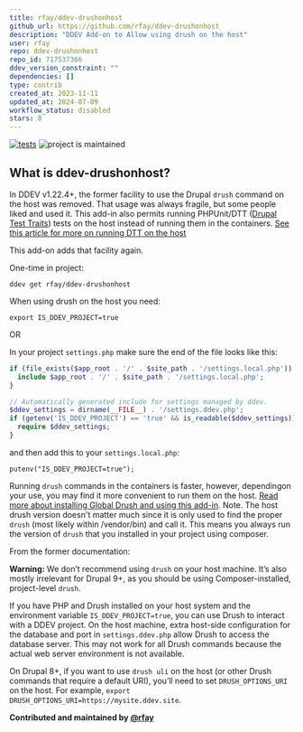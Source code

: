 ```yaml
---
title: rfay/ddev-drushonhost
github_url: https://github.com/rfay/ddev-drushonhost
description: "DDEV Add-on to Allow using drush on the host"
user: rfay
repo: ddev-drushonhost
repo_id: 717537366
ddev_version_constraint: ""
dependencies: []
type: contrib
created_at: 2023-11-11
updated_at: 2024-07-09
workflow_status: disabled
stars: 0
---
```


[![tests](https://github.com/rfay/ddev-drushonhost/actions/workflows/tests.yml/badge.svg)](https://github.com/rfay/ddev-drushonhost/actions/workflows/tests.yml) ![project is maintained](https://img.shields.io/maintenance/yes/2025.svg)

## What is ddev-drushonhost?

In DDEV v1.22.4+, the former facility to use the Drupal `drush` command on the host was removed.  That usage was always fragile, but some people liked and used it. This add-in also permits running PHPUnit/DTT ([Drupal Test Traits](https://gitlab.com/weitzman/drupal-test-traits)) tests on the host instead of running them in the containers. [See this article for more on running DTT on the host](https://selwynpolit.github.io/d9book/dtt#run-tests-on-the-host)

This add-on adds that facility again.

One-time in project:

`ddev get rfay/ddev-drushonhost`

When using drush on the host you need:

```
export IS_DDEV_PROJECT=true
```
OR

In your project `settings.php` make sure the end of the file looks like this:

```php
if (file_exists($app_root . '/' . $site_path . '/settings.local.php')) {
  include $app_root . '/' . $site_path . '/settings.local.php';
}

// Automatically generated include for settings managed by ddev.
$ddev_settings = dirname(__FILE__) . '/settings.ddev.php';
if (getenv('IS_DDEV_PROJECT') == 'true' && is_readable($ddev_settings)) {
  require $ddev_settings;
}
```

and then add this to your `settings.local.php`:

```
putenv("IS_DDEV_PROJECT=true");
```

Running `drush` commands in the containers is faster, however, dependingon your use, you may find it more convenient to run them on the host. [Read more about installing Global Drush and using this add-in](https://selwynpolit.github.io/d9book/drush#global-drush). Note. The host drush version doesn't matter much since it is only used to find the proper `drush` (most likely within /vendor/bin) and call it. This means you always run the version of `drush` that you installed in your project using composer.

From the former documentation:

**Warning:** We don’t recommend using `drush` on your host machine. It’s also mostly irrelevant for Drupal 9+, as you should be using Composer-installed, project-level `drush`.

If you have PHP and Drush installed on your host system and the environment variable `IS_DDEV_PROJECT=true`, you can use Drush to interact with a DDEV project. On the host machine, extra host-side configuration for the database and port in `settings.ddev.php` allow Drush to access the database server. This may not work for all Drush commands because the actual web server environment is not available.

On Drupal 8+, if you want to use `drush uli` on the host (or other Drush commands that require a default URI), you’ll need to set `DRUSH_OPTIONS_URI` on the host. For example, `export DRUSH_OPTIONS_URI=https://mysite.ddev.site`.

**Contributed and maintained by [@rfay](https://github.com/rfay)**
